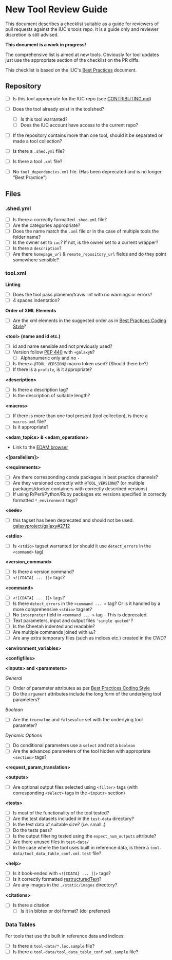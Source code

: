 # New Tool Review Guide

This document describes a checklist suitable as a guide for reviewers of pull requests against the IUC's tools repo. It is a guide only and reviewer discretion is still advised.

**This document is a work in progress!**

The comprehensive list is aimed at new tools. Obviously for tool updates just use the appropriate section of the checklist on the PR diffs.

This checklist is based on the IUC's [Best Practices](https://galaxy-iuc-standards.readthedocs.io/en/latest/index.html) document.

## Repository

* [ ] Is this tool appropriate for the IUC repo (see [CONTRIBUTING.md](https://github.com/galaxyproject/tools-iuc/blob/master/CONTRIBUTING.md))
* [ ] Does the tool already exist in the toolshed?
    * [ ] Is this tool warranted?
    * [ ] Does the IUC account have access to the current repo?
* [ ] If the repository contains more than one tool, should it be separated or made a tool collection?
* [ ] Is there a `.shed.yml` file?
* [ ] Is there a tool `.xml` file?
* [ ] No `tool_dependencies.xml` file. (Has been deprecated and is no longer "Best Practice")


## Files

### .shed.yml

* [ ] Is there a correctly formatted `.shed.yml` file?
* [ ] Are the categories appropriate?
* [ ] Does the name match the `.xml` file or in the case of multiple tools the folder name?
* [ ] Is the owner set to `iuc`? If not, is the owner set to a current wrapper?
* [ ] Is there a `description`?
* [ ] Are there `homepage_url` & `remote_repository_url` fields and do they point somewhere sensible?

### tool.xml

**Linting**

* [ ] Does the tool pass planemo/travis lint with no warnings or errors?
* [ ] 4 spaces indentation?

**Order of XML Elements**

* [ ] Are the xml elements in the suggested order as in [Best Practices Coding Style](http://galaxy-iuc-standards.readthedocs.io/en/latest/best_practices/tool_xml.html#coding-style)?

**&lt;tool&gt; (name and id etc.)**

* [ ] id and name sensible and not previously used?
* [ ] Version follow [PEP 440](https://www.python.org/dev/peps/pep-0440/) with `+galaxyN`?
    - [ ] Alphanumeric only and no `-`
* [ ] Is there a `@TOOL_VERSION@` macro token used? (Should there be?)
* [ ] If there is a `profile`, is it appropriate?

**&lt;description&gt;**

* [ ] Is there a description tag?
* [ ] Is the description of suitable length?

**&lt;macros&gt;**

* [ ] If there is more than one tool present (tool collection), is there a `macros.xml` file?
* [ ] Is it appropriate?

**&lt;edam_topics&gt; & &lt;edam_operations&gt;**

* Link to the [EDAM browser](https://bioportal.bioontology.org/ontologies/EDAM?p=classes)

**&lt;[parallelism]&gt;**

**&lt;requirements&gt;**

* [ ] Are there corresponding conda packages in best practice channels?
* [ ] Are they versioned correctly with `@TOOL_VERSION@`? (or multiple packages/docker containers with correctly described versions)
* [ ] If using R/Perl/Python/Ruby packages etc versions specified in correctly formatted `*_environment` tags?

**&lt;~~code~~&gt;**

* [ ] this tagset has been deprecated and should not be used.  [galaxyproject/galaxy#2712](https://github.com/galaxyproject/galaxy/issues/2712)

**&lt;stdio&gt;**

* [ ] Is `<stdio>` tagset warranted (or should it use `detect_errors` in the `<command>` tag)

**&lt;version_command&gt;**

* [ ] Is there a version command?
* [ ] `<![CDATA[ ... ]]>` tags?

**&lt;command&gt;**

* [ ] `<![CDATA[ ... ]]>` tags?
* [ ] Is there `detect_errors` in the `<command ... >` tag? Or is it handled by a more comprehensive `<stdio>` tagset?
* [ ] No `interpreter` field in `<command ... >` tag - This is deprecated.
* [ ] Text parameters, input and output files `'single quoted'`?
* [ ] Is the Cheetah indented and readable?
* [ ] Are multiple commands joined with `&&`?
* [ ] Are any extra temporary files (such as indices etc.) created in the CWD?

**&lt;environment_variables&gt;**



**&lt;configfiles&gt;**

**&lt;inputs&gt; and &lt;parameters&gt;**

*General*
* [ ] Order of parameter attributes as per [Best Practices Coding Style](http://galaxy-iuc-standards.readthedocs.io/en/latest/best_practices/tool_xml.html#coding-style)
* [ ] Do the `argument` attributes include the long form of the underlying tool parameters?

*Boolean*
* [ ] Are the `truevalue` and `falsevalue` set with the underlying tool parameter?

*Dynamic Options*
* [ ] Do conditional parameters use a `select` and not a `boolean`
* [ ] Are the advanced parameters of the tool hidden with appropriate `<section>` tags?

**&lt;request_param_translation&gt;**

**&lt;outputs&gt;**

* [ ] Are optional output files selected using `<filter>` tags (with corresponding `<select>` tags in the `<inputs>` section)

**&lt;tests&gt;**

* [ ] Is most of the functionality of the tool tested?
* [ ] Are the test datasets included in the `test-data` directory?
* [ ] Is the test data of suitable size? (i.e. small..)
* [ ] Do the tests pass?
* [ ] Is the output filtering tested using the `expect_num_outputs` attribute?
* [ ] Are there unused files in `test-data/`
* [ ] In the case where the tool uses built in reference data, is there a `tool-data/tool_data_table_conf.xml.test` file?

**&lt;help&gt;**

* [ ] Is it book-ended with `<![CDATA[ ... ]]>` tags?
* [ ] Is it correctly formatted [restructuredText](http://docutils.sourceforge.net/docs/ref/rst/restructuredtext.html)?
* [ ] Are any images in the `./static/images` directory?

**&lt;citations&gt;**

* [ ] Is there a citation
    - [ ] Is it in bibtex or doi format? (doi preferred)

### Data Tables

For tools that use the built in reference data and indices:

* [ ] Is there a `tool-data/*.loc.sample` file?
* [ ] Is there a `tool-data/tool_data_table_conf.xml.sample` file?
